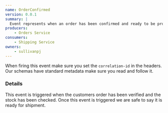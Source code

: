 ```yaml
---
name: OrderConfirmed
version: 0.0.1
summary: |
  Event represents when an order has been confirmed and ready to be processed (shipped for example)
producers:
    - Orders Service
consumers:
    - Shipping Service
owners:
    - sullivanpj
---
```


<Admonition>When firing this event make sure you set the `correlation-id` in the headers. Our schemas have standard metadata make sure you read and follow it.</Admonition>

### Details

This event is triggered when the customers order has been verified and the stock has been checked. Once this event is triggered we are safe to say it is ready for shipment.

<NodeGraph title="Consumer / Producer Diagram" />

<Schema />
